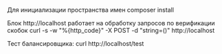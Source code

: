 Для инициализации пространства имен 
    composer install

Блок http://localhost работает на обработку запросов по верификации скобок
    curl -s -w "%{http_code}" -X POST -d "string=()" http://localhost

Тест балансировщика:
    curl http://localhost/test